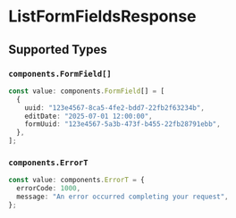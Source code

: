 # ListFormFieldsResponse


## Supported Types

### `components.FormField[]`

```typescript
const value: components.FormField[] = [
  {
    uuid: "123e4567-8ca5-4fe2-bdd7-22fb2f63234b",
    editDate: "2025-07-01 12:00:00",
    formUuid: "123e4567-5a3b-473f-b455-22fb28791ebb",
  },
];
```

### `components.ErrorT`

```typescript
const value: components.ErrorT = {
  errorCode: 1000,
  message: "An error occurred completing your request",
};
```

